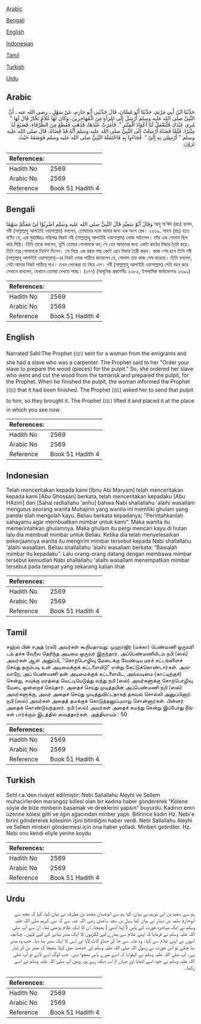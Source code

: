 [Arabic](#arabic)

[Bengali](#bengali)

[English](#english)

[Indonesian](#indonesian)

[Tamil](#tamil)

[Turkish](#turkish)

[Urdu](#urdu)

## Arabic


<div dir="rtl" lang="ar" style={{fontSize:'larger',backgroundColor:'#f8f9fa',padding:20}}>
حَدَّثَنَا ابْنُ أَبِي مَرْيَمَ، حَدَّثَنَا أَبُو غَسَّانَ، قَالَ حَدَّثَنِي أَبُو حَازِمٍ، عَنْ سَهْلٍ ـ رضى الله عنه ـ أَنَّ النَّبِيَّ صلى الله عليه وسلم أَرْسَلَ إِلَى امْرَأَةٍ مِنَ الْمُهَاجِرِينَ، وَكَانَ لَهَا غُلاَمٌ نَجَّارٌ قَالَ لَهَا ‏"‏ مُرِي عَبْدَكِ فَلْيَعْمَلْ لَنَا أَعْوَادَ الْمِنْبَرِ ‏"‏‏.‏ فَأَمَرَتْ عَبْدَهَا، فَذَهَبَ فَقَطَعَ مِنَ الطَّرْفَاءِ، فَصَنَعَ لَهُ مِنْبَرًا، فَلَمَّا قَضَاهُ أَرْسَلَتْ إِلَى النَّبِيِّ صلى الله عليه وسلم أَنَّهُ قَدْ قَضَاهُ، قَالَ صلى الله عليه وسلم ‏"‏ أَرْسِلِي بِهِ إِلَىَّ ‏"‏‏.‏ فَجَاءُوا بِهِ فَاحْتَمَلَهُ النَّبِيُّ صلى الله عليه وسلم فَوَضَعَهُ حَيْثُ تَرَوْنَ‏.‏
</div>
<div style={{backgroundColor:'#f8f9fa',padding:20, marginBottom: 10}}><table> <thead> <tr> <th>References:</th> <th></th> </tr> </thead> <tbody><tr><td>Hadith No</td><td>2569</td></tr><tr><td>Arabic No</td><td>2569</td></tr><tr><td>Reference</td><td>Book 51 Hadith 4</td></tr></tbody></table></div>

## Bengali


<div dir="ltr" lang="bn" style={{fontSize:'larger',backgroundColor:'#f8f9fa',padding:20}}>
وَقَالَ أَبُوْ سَعِيْدٍ قَالَ النَّبِيُّ صلى الله عليه وسلم اضْرِبُوْا لِيْ مَعَكُمْ سَهْمًا আবূ সা‘ঈদ (রাঃ) বলেন, নবী (সাল্লাল্লাহু আলাইহি ওয়াসাল্লাম) বললেন, তোমাদের সঙ্গে আমার জন্য এক অংশ রেখ। ২৫৬৯. সাহল (রাঃ) হতে বর্ণিত যে, এক মুহাজির১ মহিলার নিকট নবী (সাল্লাল্লাহু আলাইহি ওয়াসাল্লাম) লোক পাঠালেন। তাঁর এক গোলাম ছিল কাঠ মিস্ত্রি। তিনি তাকে বললেন, তুমি তোমার গোলামকে বল, সে যেন আমাদের জন্য একটা কাঠের মিম্বার তৈরি করে। তিনি তার গোলামকে নির্দেশ দিলেন। সে গিয়ে এক রকম গাছ কেটে এনে মিম্বার তৈরী করল। কাজ শেষ হলে তিনি নবী (সাল্লাল্লাহু আলাইহি ওয়াসাল্লাম)-এর নিকট লোক পাঠিয়ে জানালেন যে, গোলাম তার কাজ শেষ করেছে। তিনি বললেন, সেটা আমার নিকট পাঠিয়ে দাও। তখন লোকেরা তা নিয়ে এল। নবী (সাল্লাল্লাহু আলাইহি ওয়াসাল্লাম) সেটা বহন করে সেখানে রাখলেন, যেখানে তোমরা দেখতে পাচ্ছ। (৩৭৭) (আধুনিক প্রকাশনীঃ ২৩৮২, ইসলামিক ফাউন্ডেশনঃ ২৩৯৯)
</div>
<div style={{backgroundColor:'#f8f9fa',padding:20, marginBottom: 10}}><table> <thead> <tr> <th>References:</th> <th></th> </tr> </thead> <tbody><tr><td>Hadith No</td><td>2569</td></tr><tr><td>Arabic No</td><td>2569</td></tr><tr><td>Reference</td><td>Book 51 Hadith 4</td></tr></tbody></table></div>

## English


<div dir="ltr" lang="en" style={{fontSize:'larger',backgroundColor:'#f8f9fa',padding:20}}>
Narrated Sahl:The Prophet (ﷺ) sent for a woman from the emigrants and she had a slave who was a carpenter. The Prophet said to her "Order your slave to prepare the wood (pieces) for the pulpit." So, she ordered her slave who went and cut the wood from the tamarisk and prepared the pulpit, for the Prophet. When he finished the pulpit, the woman informed the Prophet (ﷺ) that it had been finished. The Prophet (ﷺ) asked her to send that pulpit to him, so they brought it. The Prophet (ﷺ) lifted it and placed it at the place in which you see now
</div>
<div style={{backgroundColor:'#f8f9fa',padding:20, marginBottom: 10}}><table> <thead> <tr> <th>References:</th> <th></th> </tr> </thead> <tbody><tr><td>Hadith No</td><td>2569</td></tr><tr><td>Arabic No</td><td>2569</td></tr><tr><td>Reference</td><td>Book 51 Hadith 4</td></tr></tbody></table></div>

## Indonesian


<div dir="ltr" lang="id" style={{fontSize:'larger',backgroundColor:'#f8f9fa',padding:20}}>
Telah menceritakan kepada kami [Ibnu Abi Maryam] telah menceritakan kepada kami [Abu Ghossan] berkata, telah menceritakan kepadaku [Abu HAzim] dari [Sahal radliallahu 'anhu] bahwa Nabi shallallahu 'alaihi wasallam mengutus seorang wanita Muhajirin yang wanita ini memiliki ghulam yang pandai olah mengolah kayu. Beliau berkata kepadanya; "Perintahkanlah sahayamu agar membuatkan mimbar untuk kami". Maka wanita itu memerintahkan ghulamnya. Maka ghulam itu pergi mencari kayu di hutan lalu dia membuat mimbar untuk Beliau. Ketika dia telah menyelesaikan pekerjaannya wanita itu mengirim mimbar tersebut kepada Nabi shallallahu 'alaihi wasallam. Beliau shallallahu 'alaihi wasallam berkata: "Bawalah mimbar itu kepadaku". Lalu orang-orang datang dengan membawa mimbar tersebut kemudian Nabi shallallahu 'alaihi wasallam menempatkan mimbar tersebut pada tempat yang sekarang kalian lihat
</div>
<div style={{backgroundColor:'#f8f9fa',padding:20, marginBottom: 10}}><table> <thead> <tr> <th>References:</th> <th></th> </tr> </thead> <tbody><tr><td>Hadith No</td><td>2569</td></tr><tr><td>Arabic No</td><td>2569</td></tr><tr><td>Reference</td><td>Book 51 Hadith 4</td></tr></tbody></table></div>

## Tamil


<div dir="ltr" lang="ta" style={{fontSize:'larger',backgroundColor:'#f8f9fa',padding:20}}>
சஹ்ல் பின் சஅத் (ரலி) அவர்கள் கூறியதாவது: முஹாஜிர் (மக்கா) பெண்மணி ஒருவரி டம் தச்சு வேலை தெரிந்த அடிமை ஒருவர் இருந்தார். அப்பெண்மணியிடம் நபி (ஸல்) அவர்கள் ஆள் அனுப்பி, ‘‘சொற்பொழிவு மேடைக்கு வேண்டிய மரச் சட்டங்களைச் செய்து தரும்படி உன் அடிமைக்குக் கட்டளையிடு” என்று கேட்டுக்கொண்டார்கள். அவ்வாறே, அப் பெண்மணி தன் அடிமைக்குக் கட்டளையிட, அவ்வடிமை (காட்டிற்குச்) சென்று, சவுக்கு மரத்தை வெட்டியெடுத்து வந்து நபி (ஸல்) அவர்களுக்கு சொற்பொழிவு மேடை ஒன்றைச் செய்தார். அதைச் செய்து முடித்தபின் அப்பெண்மணி நபி (ஸல்) அவர்களுக்கு, அவர் அதைச் செய்து முடித்துவிட்டதாகத் தகவல் சொல்லி அனுப்பினார். நபி (ஸல்) அவர்கள் அதைத் தமக்குக் கொடுத்தனுப்புமாறு சொன்னார்கள். பின்னர் அதைக் கொண்டுவந்தனர். நபி (ஸல்) அவர்கள் அதைச் சுமந்து சென்று இப்போது நீங்கள் பார்க்கும் இடத்தில் வைத்தார்கள். அத்தியாயம் : 50
</div>
<div style={{backgroundColor:'#f8f9fa',padding:20, marginBottom: 10}}><table> <thead> <tr> <th>References:</th> <th></th> </tr> </thead> <tbody><tr><td>Hadith No</td><td>2569</td></tr><tr><td>Arabic No</td><td>2569</td></tr><tr><td>Reference</td><td>Book 51 Hadith 4</td></tr></tbody></table></div>

## Turkish


<div dir="ltr" lang="tr" style={{fontSize:'larger',backgroundColor:'#f8f9fa',padding:20}}>
Sehl r.a.'den rivayet edilmiştir: Nebi Sallallahu Aleyhi ve Sellem muhacirlerden marangoz kölesi olan bir kadına haber göndererek "Kölene söyle de bize minberin basamak ve direklerini yapsın" buyurdu. Kadının emri üzerine kölesi gitti ve ılgın ağacından minber yaptı. Bitirince kadın Hz. Nebi'e birini göndererek kölesinin işini bitirdiğini haber verdi. Nebi Sallallahu Aleyhi ve Sellem minberi göndermesi için ona haber yolladı. Minberi getirdiler. Hz. Nebi onu kendi eliyle yerine koydu
</div>
<div style={{backgroundColor:'#f8f9fa',padding:20, marginBottom: 10}}><table> <thead> <tr> <th>References:</th> <th></th> </tr> </thead> <tbody><tr><td>Hadith No</td><td>2569</td></tr><tr><td>Arabic No</td><td>2569</td></tr><tr><td>Reference</td><td>Book 51 Hadith 4</td></tr></tbody></table></div>

## Urdu


<div dir="rtl" lang="ur" style={{fontSize:'larger',backgroundColor:'#f8f9fa',padding:20}}>
ہم سے سعید بن ابی مریم نے بیان، کہا ہم سے ابوغسان محمد بن مطرف نے بیان کیا، کہا کہ مجھ سے ابوحازم سلمہ بن دینار نے بیان کیا سہل بن سعد ساعدی رضی اللہ عنہ سے کہ نبی کریم صلی اللہ علیہ وسلم نے ایک مہاجرہ عورت کے پاس ( اپنا آدمی ) بھیجا۔ ان کا ایک غلام بڑھئی تھا۔ ان سے آپ صلی اللہ علیہ وسلم نے فرمایا کہ اپنے غلام سے ہمارے لیے لکڑیوں کا ایک منبر بنانے کے لیے کہیں۔ چنانچہ انہوں نے اپنے غلام سے کہا۔ وہ غابہ سے جا کر جھاؤ کاٹ لایا اور اسی کا ایک منبر بنا دیا۔ جب وہ منبر بنا چکے تو اس عورت نے رسول اللہ صلی اللہ علیہ وسلم کی خدمت میں کہلا بھیجا کہ منبر بن کر تیار ہے۔ آپ صلی اللہ علیہ وسلم نے کہلوایا کہ اسے میرے پاس بھجوا دیں۔ جب لوگ اسے لائے تو آپ صلی اللہ علیہ وسلم نے خود اسے اٹھایا اور جہاں تم اب دیکھ رہے ہو۔ وہیں آپ صلی اللہ علیہ وسلم نے اسے رکھا۔
</div>
<div style={{backgroundColor:'#f8f9fa',padding:20, marginBottom: 10}}><table> <thead> <tr> <th>References:</th> <th></th> </tr> </thead> <tbody><tr><td>Hadith No</td><td>2569</td></tr><tr><td>Arabic No</td><td>2569</td></tr><tr><td>Reference</td><td>Book 51 Hadith 4</td></tr></tbody></table></div>